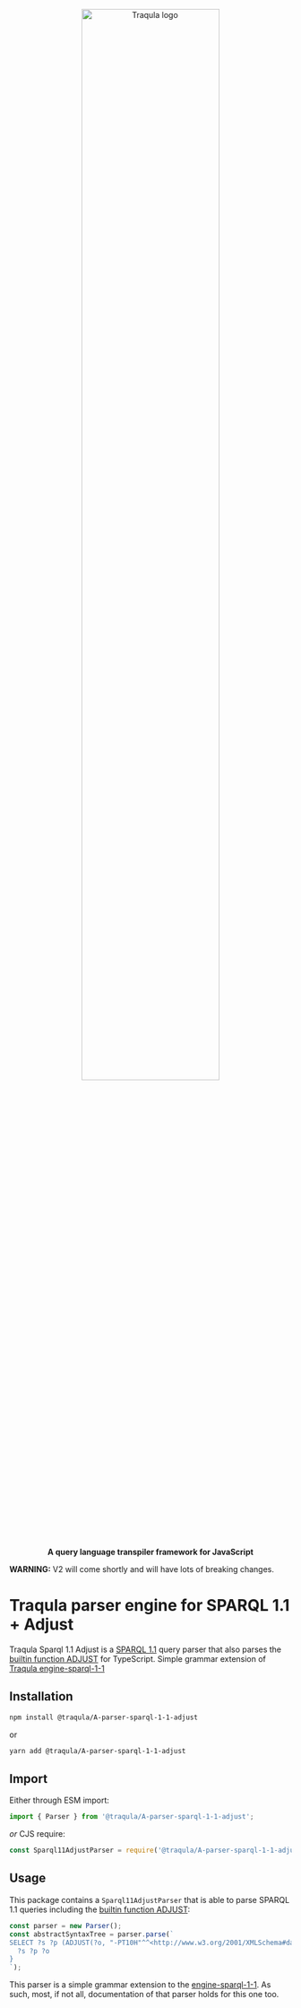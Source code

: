 <p align="center">
    <img alt="Traqula logo" width="70%" style="border-radius: 20px" src="/assets/white-on-red/logo-white-on-red-lettered-social.png">
</p>

<p align="center">
  <strong>A query language transpiler framework for JavaScript</strong>
</p>

**WARNING:** V2 will come shortly and will have lots of breaking changes.

# Traqula parser engine for SPARQL 1.1 + Adjust

Traqula Sparql 1.1 Adjust is a [SPARQL 1.1](https://www.w3.org/TR/sparql11-query/#grammar) query parser that also parses the [builtin function ADJUST](https://github.com/w3c/sparql-dev/blob/main/SEP/SEP-0002/sep-0002.md) for TypeScript.
Simple grammar extension of [Traqula engine-sparql-1-1](https://github.com/comunica/traqula/tree/main/engines/parser-sparql-1-1)

## Installation

```bash
npm install @traqula/A-parser-sparql-1-1-adjust
```

or

```bash
yarn add @traqula/A-parser-sparql-1-1-adjust
```

## Import

Either through ESM import:

```typescript
import { Parser } from '@traqula/A-parser-sparql-1-1-adjust';
```

_or_ CJS require:

```typescript
const Sparql11AdjustParser = require('@traqula/A-parser-sparql-1-1-adjust').Parser;
```

## Usage

This package contains a `Sparql11AdjustParser` that is able to parse SPARQL 1.1 queries including the [builtin function ADJUST](https://github.com/w3c/sparql-dev/blob/main/SEP/SEP-0002/sep-0002.md):

```typescript
const parser = new Parser();
const abstractSyntaxTree = parser.parse(`
SELECT ?s ?p (ADJUST(?o, "-PT10H"^^<http://www.w3.org/2001/XMLSchema#dayTimeDuration>) as ?adjusted) WHERE {
  ?s ?p ?o
}
`);
```

This parser is a simple grammar extension to the [engine-sparql-1-1](https://github.com/comunica/traqula/tree/main/engines/engine-sparql-1-1).
As such, most, if not all, documentation of that parser holds for this one too.

